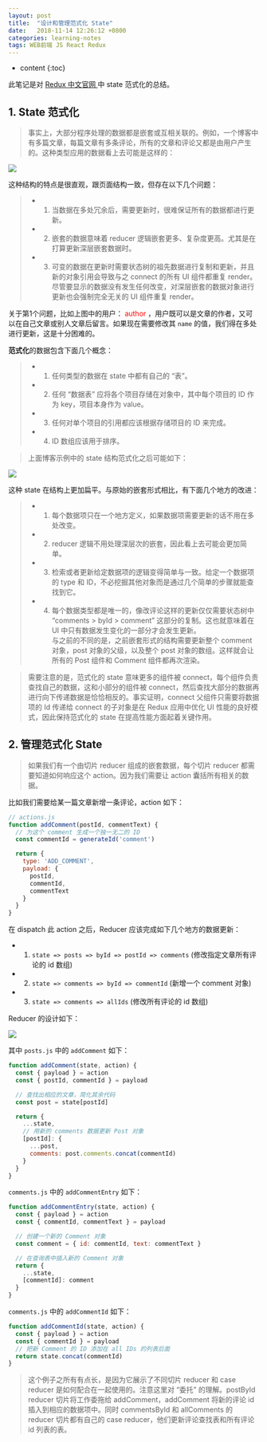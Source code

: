 ```yaml
---
layout: post
title:  "设计和管理范式化 State"
date:   2018-11-14 12:26:12 +0800
categories: learning-notes
tags: WEB前端 JS React Redux
---
```

* content
{:toc}

此笔记是对 [Redux 中文官网 ](https://cn.redux.js.org/docs/recipes/reducers/NormalizingStateShape.html)中 state 范式化的总结。

## 1. State 范式化

>事实上，大部分程序处理的数据都是嵌套或互相关联的。例如，一个博客中有多篇文章，每篇文章有多条评论，所有的文章和评论又都是由用户产生的。这种类型应用的数据看上去可能是这样的：

<div><img src="/images/2018-11-14-normalized-state/State-pre.png" /></div>

这种结构的特点是很直观，跟页面结构一致，但存在以下几个问题：
>+ 1) 当数据在多处冗余后，需要更新时，很难保证所有的数据都进行更新。
>+ 2) 嵌套的数据意味着 reducer 逻辑嵌套更多、复杂度更高。尤其是在打算更新深层嵌套数据时。
>+ 3) 可变的数据在更新时需要状态树的祖先数据进行复制和更新，并且新的对象引用会导致与之 connect 的所有 UI 组件都重复 render。尽管要显示的数据没有发生任何改变，对深层嵌套的数据对象进行更新也会强制完全无关的 UI 组件重复 render。

关于第1个问题，比如上图中的用户： <font color="red">author</font> ，用户既可以是文章的作者，又可以在自己文章或别人文章后留言。如果现在需要修改其 `name` 的值，我们得在多处进行更新，这是十分困难的。

**范式化**的数据包含下面几个概念：
>+ 1) 任何类型的数据在 state 中都有自己的 “表”。
>+ 2) 任何 “数据表” 应将各个项目存储在对象中，其中每个项目的 ID 作为 key，项目本身作为 value。
>+ 3) 任何对单个项目的引用都应该根据存储项目的 ID 来完成。
>+ 4) ID 数组应该用于排序。

>上面博客示例中的 state 结构范式化之后可能如下：

<div><img src="/images/2018-11-14-normalized-state/State.png" /></div>

这种 state 在结构上更加扁平。与原始的嵌套形式相比，有下面几个地方的改进：
>+ 1) 每个数据项只在一个地方定义，如果数据项需要更新的话不用在多处改变。
>+ 2) reducer 逻辑不用处理深层次的嵌套，因此看上去可能会更加简单。
>+ 3) 检索或者更新给定数据项的逻辑变得简单与一致。给定一个数据项的 type 和 ID，不必挖掘其他对象而是通过几个简单的步骤就能查找到它。
>+ 4) 每个数据类型都是唯一的，像改评论这样的更新仅仅需要状态树中 “comments > byId > comment” 这部分的复制。这也就意味着在 UI 中只有数据发生变化的一部分才会发生更新。<br>与之前的不同的是，之前嵌套形式的结构需要更新整个 comment 对象，post 对象的父级，以及整个 post 对象的数组。这样就会让所有的 Post 组件和 Comment 组件都再次渲染。

>需要注意的是，范式化的 state 意味更多的组件被 connect，每个组件负责查找自己的数据，这和小部分的组件被 connect，然后查找大部分的数据再进行向下传递数据是恰恰相反的。事实证明，connect 父组件只需要将数据项的 Id 传递给 connect 的子对象是在 Redux 应用中优化 UI 性能的良好模式，因此保持范式化的 state 在提高性能方面起着关键作用。

## 2. 管理范式化 State 

>如果我们有一个由切片 reducer 组成的嵌套数据，每个切片 reducer 都需要知道如何响应这个 action。因为我们需要让 action 囊括所有相关的数据。

比如我们需要给某一篇文章新增一条评论，action 如下：
```js
// actions.js
function addComment(postId, commentText) {
  // 为这个 comment 生成一个独一无二的 ID
  const commentId = generateId('comment')

  return {
    type: 'ADD_COMMENT',
    payload: {
      postId,
      commentId,
      commentText
    }
  }
}
```
在 dispatch 此 action 之后，Reducer 应该完成如下几个地方的数据更新：
+ 1) `state => posts => byId => postId => comments` (修改指定文章所有评论的 id 数组)
+ 2) `state => comments => byId => commentId` (新增一个 comment 对象)
+ 3) `state => comments => allIds` (修改所有评论的 id 数组)

Reducer 的设计如下：
<div><img src="/images/2018-11-14-normalized-state/State-reducer.png" /></div>

其中 `posts.js` 中的 `addComment` 如下：
```js
function addComment(state, action) {
  const { payload } = action
  const { postId, commentId } = payload

  // 查找出相应的文章，简化其余代码
  const post = state[postId]

  return {
    ...state,
    // 用新的 comments 数据更新 Post 对象
    [postId]: {
      ...post,
      comments: post.comments.concat(commentId)
    }
  }
}
```
`comments.js` 中的 `addCommentEntry` 如下：
```js
function addCommentEntry(state, action) {
  const { payload } = action
  const { commentId, commentText } = payload

  // 创建一个新的 Comment 对象
  const comment = { id: commentId, text: commentText }

  // 在查询表中插入新的 Comment 对象
  return {
    ...state,
    [commentId]: comment
  }
}
```
`comments.js` 中的 `addCommentId` 如下：
```js
function addCommentId(state, action) {
  const { payload } = action
  const { commentId } = payload
  // 把新 Comment 的 ID 添加在 all IDs 的列表后面
  return state.concat(commentId)
}
```
>这个例子之所有有点长，是因为它展示了不同切片 reducer 和 case reducer 是如何配合在一起使用的。注意这里对 “委托” 的理解。postById reducer 切片将工作委拖给 addComment，addComment 将新的评论 id 插入到相应的数据项中。同时 commentsById 和 allComments 的 reducer 切片都有自己的 case reducer，他们更新评论查找表和所有评论 id 列表的表。